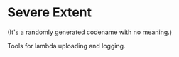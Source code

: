 # Severe Extent

(It's a randomly generated codename with no meaning.)

Tools for lambda uploading and logging.
